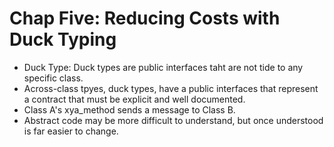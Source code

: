 # Chap Five: Reducing Costs with Duck Typing

* Duck Type: Duck types are public interfaces taht are not tide to any specific class.
* Across-class tpyes, duck types, have a public interfaces that represent a contract that must be explicit and well documented. 
* Class A's xya_method sends a message to Class B.
* Abstract code may be more difficult to understand, but once understood is far easier to change.

